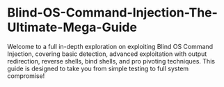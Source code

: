 # Blind-OS-Command-Injection-The-Ultimate-Mega-Guide
Welcome to a full in-depth exploration on exploiting Blind OS Command Injection, covering basic detection, advanced exploitation with output redirection, reverse shells, bind shells, and pro pivoting techniques. This guide is designed to take you from simple testing to full system compromise!
